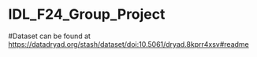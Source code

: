 # IDL_F24_Group_Project

#Dataset can be found at https://datadryad.org/stash/dataset/doi:10.5061/dryad.8kprr4xsv#readme
